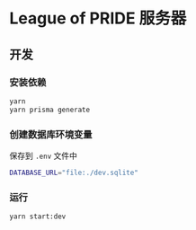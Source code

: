 # League of PRIDE 服务器

## 开发

### 安装依赖

```bash
yarn
yarn prisma generate
```

### 创建数据库环境变量

保存到 `.env` 文件中

```bash
DATABASE_URL="file:./dev.sqlite"
```

### 运行

```bash
yarn start:dev
```

